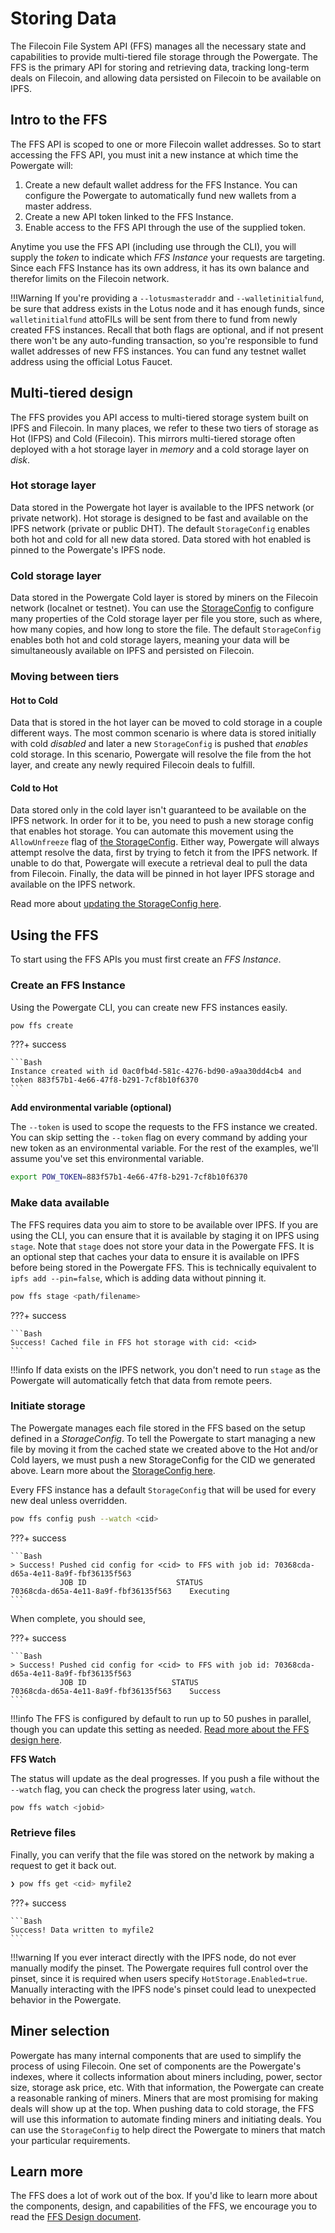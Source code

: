# Storing Data

The Filecoin File System API (FFS) manages all the necessary state and capabilities to provide multi-tiered file storage through the Powergate. The FFS is the primary API for storing and retrieving data, tracking long-term deals on Filecoin, and allowing data persisted on Filecoin to be available on IPFS. 

## Intro to the FFS

The FFS API is scoped to one or more Filecoin wallet addresses. So to start accessing the FFS API, you must init a new instance at which time the Powergate will:

1. Create a new default wallet address for the FFS Instance. You can configure the Powergate to automatically fund new wallets from a master address.
2. Create a new API token linked to the FFS Instance.
3. Enable access to the FFS API through the use of the supplied token.

Anytime you use the FFS API (including use through the CLI), you will supply the _token_ to indicate which _FFS Instance_ your requests are targeting. Since each FFS Instance has its own address, it has its own balance and therefor limits on the Filecoin network.

!!!Warning
    If you're providing a `--lotusmasteraddr` and `--walletinitialfund`, be sure that address exists in the Lotus node and it has enough funds, since `walletinitialfund` attoFILs will be sent from there to fund from newly created FFS instances. Recall that both flags are optional, and if not present there won't be any auto-funding transaction, so you're responsible to fund wallet addresses of new FFS instances. You can fund any testnet wallet address using the official Lotus Faucet.

## Multi-tiered design

The FFS provides you API access to multi-tiered storage system built on IPFS and Filecoin. In many places, we refer to these two tiers of storage as Hot (IFPS) and Cold (Filecoin). This mirrors multi-tiered storage often deployed with a hot storage layer in _memory_ and a cold storage layer on _disk_.

### Hot storage layer

Data stored in the Powergate hot layer is available to the IPFS network (or private network). Hot storage is designed to be fast and available on the IPFS network (private or public DHT). The default `StorageConfig` enables both hot and cold for all new data stored. Data stored with hot enabled is pinned to the Powergate's IPFS node. 

### Cold storage layer

Data stored in the Powergate Cold layer is stored by miners on the Filecoin network (localnet or testnet). You can use the [StorageConfig](storageconfig.md) to configure many properties of the Cold storage layer per file you store, such as where, how many copies, and how long to store the file. The default `StorageConfig` enables both hot and cold storage layers, meaning your data will be simultaneously available on IPFS and persisted on Filecoin.

### Moving between tiers

#### Hot to Cold

Data that is stored in the hot layer can be moved to cold storage in a couple different ways. The most common scenario is where data is stored initially with cold *disabled* and later a new `StorageConfig` is pushed that *enables* cold storage. In this scenario, Powergate will resolve the file from the hot layer, and create any newly required Filecoin deals to fulfill.

#### Cold to Hot

Data stored only in the cold layer isn't guaranteed to be available on the IPFS network. In order for it to be, you need to push a new storage config that enables hot storage. You can automate this movement using the `AllowUnfreeze` flag of [the StorageConfig](storageconfig.md). Either way, Powergate will always attempt resolve the data, first by trying to fetch it from the IPFS network. If unable to do that, Powergate will execute a retrieval deal to pull the data from Filecoin. Finally, the data will be pinned in hot layer IPFS storage and available on the IPFS network.

Read more about [updating the StorageConfig here](storageconfig.md).

## Using the FFS

To start using the FFS APIs you must first create an _FFS Instance_.

### Create an FFS Instance

Using the Powergate CLI, you can create new FFS instances easily.

```bash
pow ffs create
```

???+ success

    ```Bash
    Instance created with id 0ac0fb4d-581c-4276-bd90-a9aa30dd4cb4 and token 883f57b1-4e66-47f8-b291-7cf8b10f6370
    ```

**Add environmental variable (optional)**

The `--token` is used to scope the requests to the FFS instance we created. You can skip setting the `--token` flag on every command by adding your new token as an environmental variable. For the rest of the examples, we'll assume you've set this environmental variable.

```bash
export POW_TOKEN=883f57b1-4e66-47f8-b291-7cf8b10f6370
```

### Make data available

The FFS requires data you aim to store to be available over IPFS. If you are using the CLI, you can ensure that it is available by staging it on IPFS using `stage`. Note that `stage` does not store your data in the Powergate FFS. It is an optional step that caches your data to ensure it is available on IPFS before being stored in the Powergate FFS. This is technically equivalent to `ipfs add --pin=false`, which is adding data without pinning it.

```bash
pow ffs stage <path/filename>
```

???+ success

    ```Bash
    Success! Cached file in FFS hot storage with cid: <cid>
    ```

!!!info
    If data exists on the IPFS network, you don't need to run `stage` as the Powergate will automatically fetch that data from remote peers.

### Initiate storage

The Powergate manages each file stored in the FFS based on the setup defined in a _StorageConfig_. To tell the Powergate to start managing a new file by moving it from the cached state we created above to the Hot and/or Cold layers, we must push a new StorageConfig for the CID we generated above. Learn more about the [StorageConfig here](storageconfig.md).

Every FFS instance has a default `StorageConfig` that will be used for every new deal unless overridden.

```bash
pow ffs config push --watch <cid>
```

???+ success

    ```Bash
    > Success! Pushed cid config for <cid> to FFS with job id: 70368cda-d65a-4e11-8a9f-fbf36135f563
               JOB ID                	 STATUS    
    70368cda-d65a-4e11-8a9f-fbf36135f563	Executing
    ```

When complete, you should see,

???+ success

    ```Bash
    > Success! Pushed cid config for <cid> to FFS with job id: 70368cda-d65a-4e11-8a9f-fbf36135f563
               JOB ID                   STATUS
    70368cda-d65a-4e11-8a9f-fbf36135f563    Success
    ```

!!!info
    The FFS is configured by default to run up to 50 pushes in parallel, though you can update this setting as needed. [Read more about the FFS design here](https://github.com/textileio/powergate/blob/master/ffs/Design.md).

**FFS Watch**

The status will update as the deal progresses. If you push a file without the `--watch` flag, you can check the progress later using, `watch`.

```bash
pow ffs watch <jobid>
```

### Retrieve files

Finally, you can verify that the file was stored on the network by making a request to get it back out. 

```bash
❯ pow ffs get <cid> myfile2
```

???+ success

    ```Bash
    Success! Data written to myfile2
    ```

!!!warning
    If you ever interact directly with the IPFS node, do not ever manually modify the pinset. The Powergate requires full control over the pinset, since it is required when users specify `HotStorage.Enabled=true`. Manually interacting with the IPFS node's pinset could lead to unexpected behavior in the Powergate.

## Miner selection

Powergate has many internal components that are used to simplify the process of using Filecoin. One set of components are the Powergate's indexes, where it collects information about miners including, power, sector size, storage ask price, etc. With that information, the Powergate can create a reasonable ranking of miners. Miners that are most promising for making deals will show up at the top. When pushing data to cold storage, the FFS will use this information to automate finding miners and initiating deals. You can use the `StorageConfig` to help direct the Powergate to miners that match your particular requirements.

## Learn more

The FFS does a lot of work out of the box. If you'd like to learn more about the components, design, and capabilities of the FFS, we encourage you to read the [FFS Design document](https://github.com/textileio/powergate/blob/master/ffs/Design.md).
